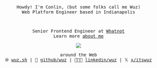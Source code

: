 <p align="center">
  <samp>
    Howdy! I'm Conlin, (but some folks call me Wuz) <br />
    Web Platform Engineer based in Indianapolis
  </samp>
</p>
<br />
<p align="center">
  <samp>
    Senior Frontend Engineer at <a href="https://whatnot.com">Whatnot</a> <br />
    Learn more <a href="https://wuz.sh/readme">about me</a>
  </samp>
</p>


<p align="center">
      <a href="https://spotify-github-profile.kittinanx.com/api/view?uid=conlindurbin&redirect=true">
  <img src="https://spotify-github-profile.kittinanx.com/api/view?uid=conlindurbin&cover_image=true&theme=novatorem&show_offline=false&background_color=121212&interchange=true&bar_color=ffa200&bar_color_cover=false" />
  </a>
</p>

<p align="center">
  <samp>  
around the Web <br />
🌐 <a href="https://wuz.sh">wuz.sh</a> |
🐙 <a href="https://github.com/wuz">github/wuz</a> | 👨🏻‍💼 <a href="https://linkedin.com/in/wuz">linkedin/wuz</a> | 𝕏 <a href="https://x.com/itswuz">x/itswuz</a>
  </samp>
</p>

